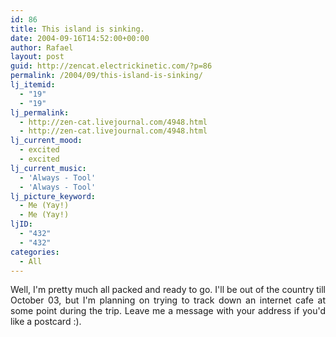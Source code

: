 ```yaml
---
id: 86
title: This island is sinking.
date: 2004-09-16T14:52:00+00:00
author: Rafael
layout: post
guid: http://zencat.electrickinetic.com/?p=86
permalink: /2004/09/this-island-is-sinking/
lj_itemid:
  - "19"
  - "19"
lj_permalink:
  - http://zen-cat.livejournal.com/4948.html
  - http://zen-cat.livejournal.com/4948.html
lj_current_mood:
  - excited
  - excited
lj_current_music:
  - 'Always - Tool'
  - 'Always - Tool'
lj_picture_keyword:
  - Me (Yay!)
  - Me (Yay!)
ljID:
  - "432"
  - "432"
categories:
  - All
---
```

<p style="text-align: justify;">Well, I'm pretty much all packed and ready to go. I'll be out of the country till October 03, but I'm planning on trying to track down an internet cafe at some point during the trip. Leave me a message with your address if you'd like a postcard :).</p>